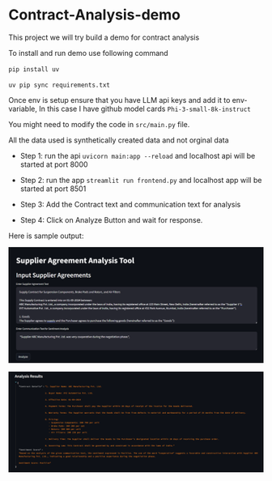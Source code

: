 # Contract-Analysis-demo
This project we will try build a demo for contract analysis

To install and run demo use following command

`pip install uv`

`uv pip sync requirements.txt`

Once env is setup ensure that you have LLM api keys and add it to env-variable, In this case I have github model cards `Phi-3-small-8k-instruct`

You might need to modify the code in `src/main.py` file.

All the data used is synthetically created data and not orginal data

- Step 1: run the api `uvicorn main:app --reload` and localhost api will be started at port 8000

- Step 2: run the app `streamlit run frontend.py` and localhost app will be started at port 8501

- Step 3: Add the Contract text and communication text for analysis

- Step 4: Click on Analyze Button and wait for response. 

Here is sample output:

![alt text](Contract-analysis-1.png)

![alt text](Contract-analysis-2.png)

